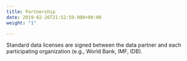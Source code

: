 ```yaml
---
title: Partnership
date: 2019-02-26T21:52:59.000+00:00
weight: "1"

---
```

Standard data licenses are signed between the data partner and each participating organization (e.g., World Bank, IMF, IDB).